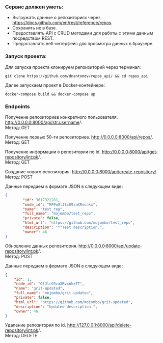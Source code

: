 ### Сервис должен уметь:

- Выгружать данные о репозиториях через https://docs.github.com/en/rest/reference/repos.  
- Сохранить их в базе. 
- Предоставлять API с CRUD методами для работы c этими данным посредством REST.  
- Предоставлять веб-интерфейс для просмотра данных в браузере.

### Запуск проекта:

Для запуска проекта клонируем репоизиторий через терминал:

`git clone https://github.com/dnantonov/repos_api/ && cd repos_api`

Далее запускаем проект в Docker-контейнере:

`docker-compose build && docker-compose up`

### Endpoints

Получение репозиториев конкретного пользователя. http://0.0.0.0:8000/api/<str:username>/.  
Метод: GET

Получение первых 50-ти репозиториев. http://0.0.0.0:8000/api/repos/.  
Метод: GET

Получение информации о репозитории по id. http://0.0.0.0:8000/api/get-repository/<int:pk>/.  
Метод: GET

Создание нового репозитория. http://0.0.0.0:8000/api/create-repository/.  
Метод: POST

Данные передаем в формате JSON в следующем виде:
```json
{
        "id": 3617322281,
        "node_id": "MFFwOlJlcG9zaXRvcnkx",
        "name": "test_rep",
        "full_name": "mojombo/test_repo",
        "private": false,
        "html_url": "https://github.com/mojombo/test_repo",
        "description": "**Test description.",
        "owner": 46
}
```

Обновление данных репозитория. http://0.0.0.0:8000/api/update-repository/<int:pk>/.  
Метод: POST

Данные передаем в формате JSON в следующем виде:
```json
{
    "id": 1,
    "node_id": "OlJlcG9zaXRvcnkxTT",
    "name": "grit-updated",
    "full_name": "mojombo/grit-updated",
    "private": false,
    "html_url": "https://github.com/mojombo/grit-updated",
    "description": "Updated description.",
    "owner": 46
}
```

Удаление репозитория по id. http://127.0.0.1:8000/api/delete-repository/<int:pk>/.  
Метод: DELETE
